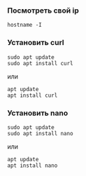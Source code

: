 
### Посмотреть свой ip
```
hostname -I
```

### Установить curl
```
sudo apt update
sudo apt install curl
```
или 
```
apt update
apt install curl

```

### Установить nano
```
sudo apt update
sudo apt install nano
```
или 
```
apt update
apt install nano
```
